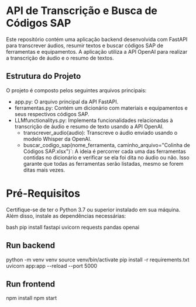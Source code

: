 # API de Transcrição e Busca de Códigos SAP

Este repositório contém uma aplicação backend desenvolvida com FastAPI para transcrever áudios, resumir textos e buscar códigos SAP de ferramentas e equipamentos. A aplicação utiliza a API OpenAI para realizar a transcrição de áudio e o resumo de textos.

## Estrutura do Projeto

O projeto é composto pelos seguintes arquivos principais:

- app.py: O arquivo principal da API FastAPI.
- ferramentas.py: Contém um dicionário com materiais e equipamentos e seus respectivos códigos SAP.
- LLMfunctionalitys.py: Implementa funcionalidades relacionadas à transcrição de áudio e resumo de texto usando a API OpenAI.
    - transcrever_audio(audio): Transcreve o áudio enviado usando o modelo Whisper da OpenAI.
    - buscar_codigo_sap(nome_ferramenta, caminho_arquivo="Colinha de Códigos SAP.xlsx")`: A ideia é percorrer cada uma das ferramentas contidas no dicionário e verificar se ela foi dita no áudio ou não. Isso garante que todas as ferramentas serão listadas, mesmo se forem ditas mais vezes.

# Pré-Requisitos

Certifique-se de ter o Python 3.7 ou superior instalado em sua máquina. Além disso, instale as dependências necessárias:

bash
pip install fastapi uvicorn requests pandas openai


## Run backend

python -m venv venv
source venv/bin/activate
pip install -r requirements.txt
uvicorn app:app --reload --port 5000

## Run frontend

npm install
npm start

